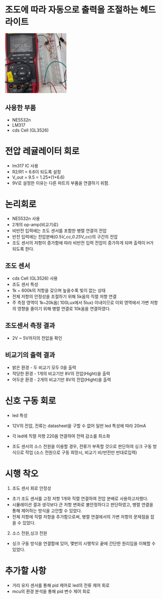 # 조도에 따라 자동으로 출력을 조절하는 헤드라이트

<img src="/pic/opamp_1_off.jpg" width="40%" height="30%" title="opamp_1_off" alt="opamp_1_off"></img>

## 사용한 부품
 - NE5532n
 - LM317
 - cds Cell (GL3526)

# 전압 레귤레이터 회로
 - lm317 IC 사용
 - R2/R1 = 6.6이 되도록 설정
 - V_out = 9.5 = 1.25*(1+6.6)
 - 9V로 설정한 이유는 다른 파트의 부품을 연결하기 위함.

# 논리회로
 - NE5532n  사용
 - 2개의 op-amp(비교기로)
 - 비반전 입력에는 조도 센서를 포함한 병렬 연결의 전압
 - 반전 입력에는 전압분배(0.5*V_cc,0.25*V_cc)의 구간의 전압
 - 조도 센서의 저항이 증가함에 따라 비반전 입력 전압이 증가하게 되며 출력이 H가 되도록 한다.

## 조도 센서
 - cds Cell (GL3526) 사용
 - 조도 센서 특성
 - 1k ~ 600k의 저항을 갖으며 높을수록 빛이 없는 상태
 - 전체 저항의 안정성을 조절하기 위해 5k옴의 직렬 저항 연결
 - 주 측정 영역이 1k~20k옴( 100Lux에서 5lux) 이내이므로 이외 영역에서 가변 저항의 영향을 줄이기 위해 병렬 연결로 10k옴을 연결하였다.

## 조도센서 측정 결과 
 - 2V ~ 5V까지의 전압을 확인
 

## 비교기의 출력 결과
 - 밝은 환경 - 두 비교기 모두 0을 출력
 - 적당한 환경 - 1개의 비교기만 8V의 전압(Hight)을 출력
 - 어두운 환경 - 2개의 비교기만 8V의 전압(Hight)을 출력

# 신호 구동 회로
 - led 특성
 - 12V의 전압, 전류는 datasheet을 구할 수 없어 일반 led 특성에 따라 20mA

 - 각  led에 직렬 저항 220옴 연결하여 전력 감소를 최소화 
 - 조도 센서의 소스 전원을 이용할 경우, 전류가 부족할 것으로 판단하여 싱크 구동 방식으로 작업 (소스 전원으로 구동 희망시, 비교기 비/반전만 반대로입력)


# 시행 착오

1. 조도 센서 회로 안정성

 - 초기 조도 센서를 고정 저항 1개와 직렬 연결하여 전압 분배로 사용하고자했다.
 - 시뮬레이션 결과 생각보다 큰 저항 변화로 불안정하다고 판단하였고, 병렬 연결을 통해 제어하는 방식을 고안할 수 있었다.
- 전체 저항에 직렬 저항을 추가함으로써, 병렬 연결에서의 가변 저항의 문제점을 잡을 수 있었다.

2. 소스 전원,싱크 전원
 - 싱크 구동 방식을 연결함에 있어, 몇번의 시행착오 끝에 간단한 원리임을 이해할 수 있었다.

# 추가할 사항
 - 거리 유지 센서를 통해 pid 제어로 led의 전류 제어 회로
 - mcu의 환경 분석을 통해 pid 변수 제어 회로
